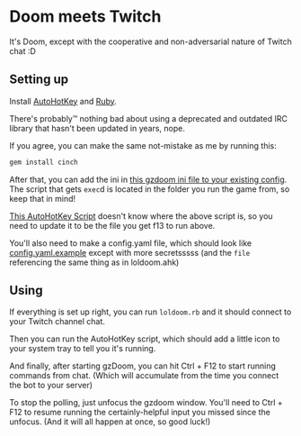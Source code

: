 # Doom meets Twitch

It's Doom, except with the cooperative and non-adversarial nature of Twitch chat :D

## Setting up
Install [AutoHotKey](https://www.autohotkey.com/) and [Ruby](https://www.ruby-lang.org/en/).

There's probably™ nothing bad about using a deprecated and outdated IRC library that hasn't been updated in years, nope.

If you agree, you can make the same not-mistake as me by running this:
```sh
gem install cinch
```

After that, you can add the ini in [this gzdoom ini file to your existing config](./support/gzdoom.ini). The script that gets `exec`d is located in the folder you run the game from, so keep that in mind!

[This AutoHotKey Script](./support/loldoom.ahk) doesn't know where the above script is, so you need to update it to be the file you get f13 to run above.

You'll also need to make a config.yaml file, which should look like [config.yaml.example](./config.yaml.example) except with more secretsssss (and the `file` referencing the same thing as in loldoom.ahk)

## Using
If everything is set up right, you can run `loldoom.rb` and it should connect to your Twitch channel chat.

Then you can run the AutoHotKey script, which should add a little icon to your system tray to tell you it's running.

And finally, after starting gzDoom, you can hit Ctrl + F12 to start running commands from chat. (Which will accumulate from the time you connect the bot to your server)

To stop the polling, just unfocus the gzdoom window. You'll need to Ctrl + F12 to resume running the certainly-helpful input you missed since the unfocus. (And it will all happen at once, so good luck!)
